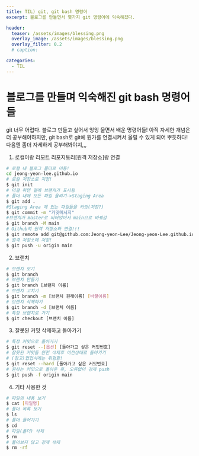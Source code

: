 ```yaml
---
title: TIL) git, git bash 명령어
excerpt: 블로그를 만들면서 몇가지 git 명령어에 익숙해졌다.

header:
  teaser: /assets/images/blessing.png
  overlay_image: /assets/images/blessing.png
  overlay_filter: 0.2
  # caption:

categories:
  - TIL
---
```


# 블로그를 만들며 익숙해진 git bash 명령어들

git 너무 어렵다. 블로그 만들고 싶어서 엉엉 울면서 배운 명령어들! 아직 자세한 개념은 더 공부해야하지만, git bash로 git에 뭔가를 연결시켜서 올릴 수 있게 되어 뿌듯하다! 다음엔 좀더 자세하게 공부해봐야지,,,

1. 로컬이랑 리모트 리포지토리[원격 저장소]랑 연결

```Bash
# 로컬 내 블로그 폴더로 이동!
cd jeong-yeon-lee.github.io
# 로컬 저장소로 지정!
$ git init
# 이걸 하면 옆에 브랜치가 표시됨
# 폴더 내에 모든 파일 올리기->Staging Area
$ git add .
#Staging Area 에 있는 파일들을 커밋(저장?)
$ git commit -m "커밋메시지"
#브랜치가 master로 되어있어서 main으로 바꿔감
$ git branch -M main
# Github의 원격 저장소와 연결!!!
$ git remote add git@github.com:Jeong-yeon-Lee/Jeong-yeon-Lee.github.io.git[원격저장소 주소]
# 원격 저장소에 저장!
$ git push -u origin main
```

2. 브랜치

```Bash
# 브랜치 보기
$ git branch
# 브랜치 만들기
$ git branch [브랜치 이름]
# 브랜치 고치기
$ git branch -m [브랜치 원래이름] [바꿀이름]
# 브랜치 삭제하기
$ git branch -d [브랜치 이름]
# 특정 브랜치로 가기
$ git checkout [브랜치 이름]
```

3. 잘못된 커밋 삭제하고 돌아가기

```Bash
# 특정 커밋으로 돌아가기
$ git reset --[옵션] [돌아가고 싶은 커밋번호]
# 잘못된 커밋들 완전 삭제후 이전상태로 돌아가기
# (참고)협업시에는 위험함!
$ git reset --hard [돌아가고 싶은 커밋번호]
# 원하는 커밋으로 돌아온 후, 오류없이 강제 push
$ git push -f origin main

```

4. 기타 사용한 것

```Bash
# 파일의 내용 보기
$ cat [파일명]
# 폴더 목록 보기
$ ls
# 폴더 들어가기
$ cd
# 파일(폴더) 삭제
$ rm
# 물어보지 않고 강제 삭제
$ rm -rf
```
